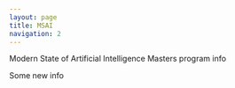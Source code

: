 ```yaml
---
layout: page
title: MSAI
navigation: 2
---
```


Modern State of Artificial Intelligence Masters program info

Some new info
